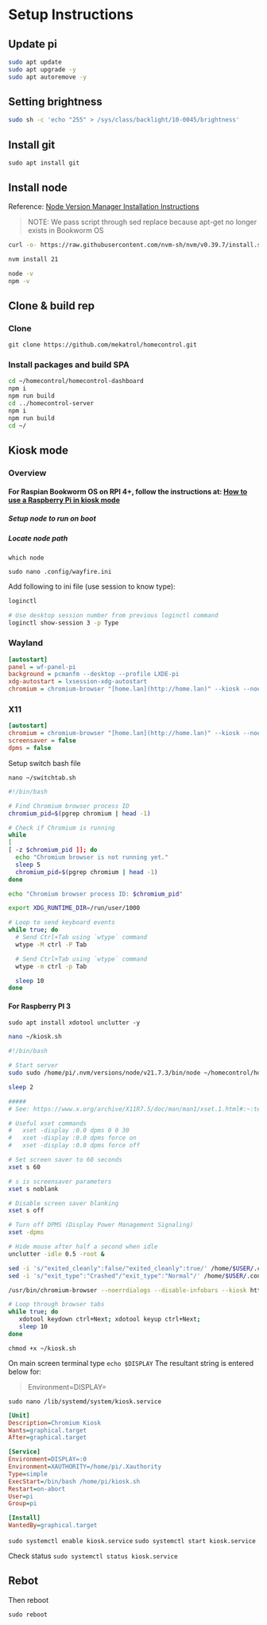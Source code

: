 # Setup Instructions

## Update pi

```bash
sudo apt update
sudo apt upgrade -y
sudo apt autoremove -y
```

## Setting brightness

```bash
sudo sh -c 'echo "255" > /sys/class/backlight/10-0045/brightness'
```

## Install git

`sudo apt install git`

## Install node

Reference: [Node Version Manager Installation Instructions](https://nodejs.org/en/download/package-manager)

> NOTE: We pass script through sed replace because apt-get no longer exists in Bookworm OS

```bash
curl -o- https://raw.githubusercontent.com/nvm-sh/nvm/v0.39.7/install.sh | bash

nvm install 21

node -v
npm -v
```

## Clone & build rep

### Clone

`git clone https://github.com/mekatrol/homecontrol.git`

### Install packages and build SPA

```bash
cd ~/homecontrol/homecontrol-dashboard
npm i
npm run build
cd ../homecontrol-server
npm i
npm run build
cd ~/
```

## Kiosk mode

### Overview

#### For Raspian Bookworm OS on RPI 4+, follow the instructions at: [How to use a Raspberry Pi in kiosk mode](https://www.raspberrypi.com/tutorials/how-to-use-a-raspberry-pi-in-kiosk-mode/)

##### Setup node to run on boot

##### Locate node path

`which node`

`sudo nano .config/wayfire.ini`

Add following to ini file (use session to know type):

```bash
loginctl 

# Use desktop session number from previous loginctl command
loginctl show-session 3 -p Type 

```

### Wayland

```ini
[autostart]
panel = wf-panel-pi
background = pcmanfm --desktop --profile LXDE-pi
xdg-autostart = lxsession-xdg-autostart
chromium = chromium-browser "[home.lan](http://home.lan)" --kiosk --noerrdialogs --disable-infobars --no-first-run --ozone-platform=wayland --enable-features=OverlayScrollbar
```

### X11

```ini
[autostart]
chromium = chromium-browser "[home.lan](http://home.lan)" --kiosk --noerrdialogs --disable-infobars --no-first-run --ozone-platform=wayland --enable-features=OverlayScrollbar --start-maximized
screensaver = false
dpms = false
```

Setup switch bash file

`nano ~/switchtab.sh`

```bash
#!/bin/bash

# Find Chromium browser process ID
chromium_pid=$(pgrep chromium | head -1)

# Check if Chromium is running
while
[
[ -z $chromium_pid ]]; do
  echo "Chromium browser is not running yet."
  sleep 5
  chromium_pid=$(pgrep chromium | head -1)
done

echo "Chromium browser process ID: $chromium_pid"

export XDG_RUNTIME_DIR=/run/user/1000

# Loop to send keyboard events
while true; do
  # Send Ctrl+Tab using `wtype` command
  wtype -M ctrl -P Tab

  # Send Ctrl+Tab using `wtype` command
  wtype -m ctrl -p Tab

  sleep 10
done
```

#### For Raspberry PI 3

`sudo apt install xdotool unclutter -y`

```bash
nano ~/kiosk.sh
```

```bash
#!/bin/bash

# Start server 
sudo sudo /home/pi/.nvm/versions/node/v21.7.3/bin/node ~/homecontrol/homecontrol-server/server/index.js &

sleep 2

#####
# See: https://www.x.org/archive/X11R7.5/doc/man/man1/xset.1.html#:~:text=The%20'blank'%20flag%20sets%20the,rather%20than%20blank%20the%20video.

# Useful xset commands
#   xset -display :0.0 dpms 0 0 30
#   xset -display :0.0 dpms force on
#   xset -display :0.0 dpms force off

# Set screen saver to 60 seconds
xset s 60

# s is screensaver parameters
xset s noblank

# Disable screen saver blanking
xset s off

# Turn off DPMS (Display Power Management Signaling)
xset -dpms

# Hide mouse after half a second when idle
unclutter -idle 0.5 -root &

sed -i 's/"exited_cleanly":false/"exited_cleanly":true/' /home/$USER/.config/chromium/Default/Preferences
sed -i 's/"exit_type":"Crashed"/"exit_type":"Normal"/' /home/$USER/.config/chromium/Default/Preferences

/usr/bin/chromium-browser --noerrdialogs --disable-infobars --kiosk http:localhost &

# Loop through browser tabs
while true; do
   xdotool keydown ctrl+Next; xdotool keyup ctrl+Next;
   sleep 10
done
```

`chmod +x ~/kiosk.sh`

On main screen terminal type
`echo $DISPLAY`
The resultant string is entered below for:
> Environment=DISPLAY=

`sudo nano /lib/systemd/system/kiosk.service`

```ini
[Unit]
Description=Chromium Kiosk
Wants=graphical.target
After=graphical.target

[Service]
Environment=DISPLAY=:0
Environment=XAUTHORITY=/home/pi/.Xauthority
Type=simple
ExecStart=/bin/bash /home/pi/kiosk.sh
Restart=on-abort
User=pi
Group=pi

[Install]
WantedBy=graphical.target

```

`sudo systemctl enable kiosk.service`
`sudo systemctl start kiosk.service`

Check status `sudo systemctl status kiosk.service`

## Rebot

Then reboot

`sudo reboot`
